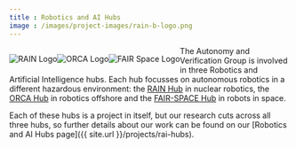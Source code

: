 ```yaml
---
title : Robotics and AI Hubs
image : /images/project-images/rain-b-logo.png
---
```


<article class="row">
<a href="{{ site.url }}/projects/rai-hubs">
  <section class="columns medium-4">
 <img alt="RAIN Logo" style="float: left; margin: 1em 0em 1em 0em" src="{{site.images}}project-images/rain-b-logo.png">
</section>
  <section class="columns medium-4">
<img alt="ORCA Logo" style="float: left; margin: 1em 0em 1em 0em" src="{{site.images}}project-images/orca-logo.png">
</section>
  <section class="columns medium-4">
<img alt="FAIR Space Logo" style="float: left; margin: 1em 0em 1em 0em" src="{{site.images}}project-images/fair-space-b-logo.png">
</section>
</a>
</article>

The Autonomy and Verification Group is involved in three Robotics and Artificial Intelligence hubs. Each hub focusses on autonomous robotics in a different hazardous environment: the [RAIN Hub](http://rainhub.org.uk/) in nuclear robotics, the [ORCA Hub](https://orcahub.org/) in robotics offshore  and the [FAIR-SPACE Hub](https://www.fairspacehub.org/) in robots in space.

Each of these hubs is a project in itself, but our research cuts across all three hubs, so further details about our work can be found on our [Robotics and AI Hubs page]({{ site.url }}/projects/rai-hubs).

